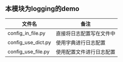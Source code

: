 ## 本模块为logging的demo
 文件名     | 备注 
-------- | ----- 
config_in_file.py  | 直接将日志配置写在文件中
config_use_dict.py  | 使用字典进行日志配置
config_use_file.py  | 使用配置文件进行日志配置